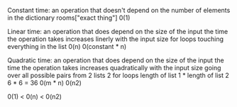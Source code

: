 Constant time: an operation that doesn't depend on the number of elements in the dictionary
rooms["exact thing"]
0(1)

Linear time: an operation that does depend on the size of the input
    the time the operation takes increases linerly with the input size
    for loops
        touching everything in the list
        0(n)
        0(constant * n)

Quadratic time: an operation that does depend on the size of the input
the time the operation takes increases quadratically with the input size
going over all possible pairs from 2 lists
    2 for loops
    length of list 1 * length of list 2
    6 * 6 = 36
    0(m * n)
    0(n2)

0(1) < 0(n) < 0(n2)

